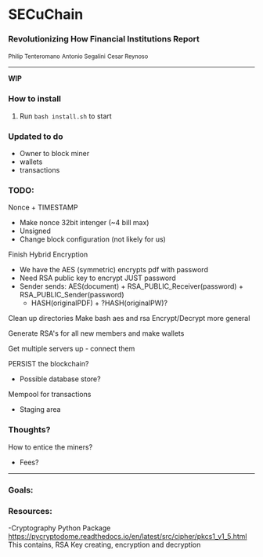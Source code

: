 # SECuChain
### Revolutionizing How Financial Institutions Report

<small>Philip Tenteromano</small>
<small>Antonio Segalini</small>
<small>Cesar Reynoso</small>

<hr>

<strong>WIP</strong>

### How to install
1. Run `bash install.sh` to start

### Updated to do
- Owner to block miner
- wallets
- transactions


### TODO:
Nonce + TIMESTAMP
- Make nonce 32bit intenger (~4 bill max)
- Unsigned
- Change block configuration (not likely for us)

Finish Hybrid Encryption
- We have the AES (symmetric) encrypts pdf with password
- Need RSA public key to encrypt JUST password
- Sender sends: 
    AES(document) + RSA_PUBLIC_Receiver(password) + RSA_PUBLIC_Sender(password) 
    + HASH(originalPDF) + ?HASH(originalPW)?

Clean up directories
Make bash aes and rsa Encrypt/Decrypt more general

Generate RSA's for all new members and make wallets

Get multiple servers up - connect them

PERSIST the blockchain?
- Possible database store?

Mempool for transactions
- Staging area

### Thoughts?
How to entice the miners?
- Fees?

<hr>

### Goals:

### Resources:

-Cryptography Python Package
https://pycryptodome.readthedocs.io/en/latest/src/cipher/pkcs1_v1_5.html
This contains, RSA Key creating, encryption and decryption

